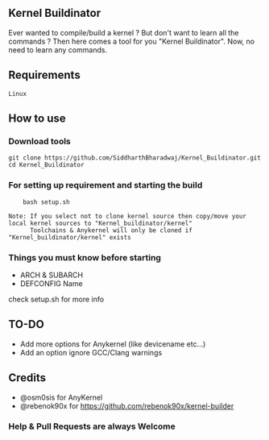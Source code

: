## Kernel Buildinator

Ever wanted to compile/build a kernel ? But don't want to learn all the commands ?
Then here comes a tool for you "Kernel Buildinator". Now, no need to learn any commands.

## Requirements
    Linux

## How to use

### Download tools
```
git clone https://github.com/SiddharthBharadwaj/Kernel_Buildinator.git
cd Kernel_Buildinator
```

### For setting up requirement and starting the build
```
    bash setup.sh
```
```
Note: If you select not to clone kernel source then copy/move your local kernel sources to "Kernel_buildinator/kernel"
      Toolchains & Anykernel will only be cloned if "Kernel_buildinator/kernel" exists
```

### Things you must know before starting

- ARCH & SUBARCH
- DEFCONFIG Name

check setup.sh for more info

## TO-DO

- Add more options for Anykernel (like devicename etc...)
- Add an option ignore GCC/Clang warnings

## Credits

- @osm0sis for AnyKernel
- @rebenok90x for https://github.com/rebenok90x/kernel-builder

### Help & Pull Requests are always Welcome

